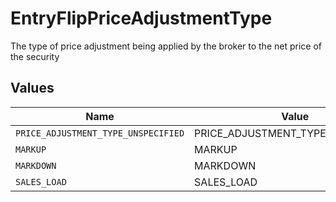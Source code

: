 # EntryFlipPriceAdjustmentType

The type of price adjustment being applied by the broker to the net price of the security


## Values

| Name                                | Value                               |
| ----------------------------------- | ----------------------------------- |
| `PRICE_ADJUSTMENT_TYPE_UNSPECIFIED` | PRICE_ADJUSTMENT_TYPE_UNSPECIFIED   |
| `MARKUP`                            | MARKUP                              |
| `MARKDOWN`                          | MARKDOWN                            |
| `SALES_LOAD`                        | SALES_LOAD                          |